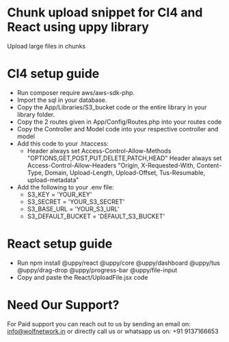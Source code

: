 # Chunk upload snippet for CI4 and React using uppy library 

Upload large files in chunks

# CI4 setup guide

* Run composer require aws/aws-sdk-php.
* Import the sql in your database.
* Copy the App/Libraries/S3_bucket code or the entire library in your library folder.
* Copy the 2 routes given in App/Config/Routes.php into your routes code
* Copy the Controller and Model code into your respective controller and model
* Add this code to your .htaccess:
  * Header always set Access-Control-Allow-Methods "OPTIONS,GET,POST,PUT,DELETE,PATCH,HEAD"
Header always set Access-Control-Allow-Headers "Origin, X-Requested-With, Content-Type, Domain, Upload-Length, Upload-Offset, Tus-Resumable, upload-metadata"
* Add the following to your .env file:
  * S3_KEY = 'YOUR_KEY'
  * S3_SECRET = 'YOUR_S3_SECRET'
  * S3_BASE_URL = 'YOUR_S3_URL'
  * S3_DEFAULT_BUCKET = 'DEFAULT_S3_BUCKET' 

# React setup guide

* Run npm install @uppy/react @uppy/core @uppy/dashboard @uppy/tus @uppy/drag-drop @uppy/progress-bar @uppy/file-input
* Copy and paste the React/UploadFile.jsx code


# Need Our Support?
For Paid support you can reach out to us by sending an email on: info@wolfnetwork.in or directly call us or whatsapp us on: +91 9137166653
